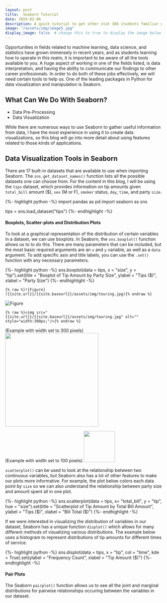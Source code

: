 ```yaml
---
layout: post
title:  Seaborn Tutorial
date: 2024-02-06
description: A quick tutorial to get other stat 386 students familiar with using Seaborn  as a data visualization tool.    
image: "/assets/img/image5.jpg"
display_image: false  # change this to true to display the image below the banner 
---
```


<p class="intro"><span class="dropcap">O</span>pportunities  in fields related to machine learning, data science, and statistics have grown immensely in recent years, and as students learning how to operate in this realm, it is important to be aware of all the tools available to you. A huge aspect of working in one of the fields listed, is data interpretation, and having the ability to communicate our findings to other career professionals. In order to do both of these jobs effectively, we will need certain tools to help us. One of the leading packages in Python for data visualization and manipulation is Seaborn.</p>


## What Can We Do With Seaborn?

* Data Pre-Processing
* Data Visualization

While there are numerous ways to use Seaborn to gather useful information from data, I have the most experience in using it to create data visualizations, so this blog will go into more detail about using features related to those kinds of applications. 

## Data Visualization Tools in Seaborn

There are 17 built-in datasets that are available to use when importing Seaborn. The `sns.get_dataset_names()` function lists all the possible datasets one can choose from. For the content in this blog, I will be using the `tips` dataset, which provides information on tip amounts given `total_bill` amount ($), `sex` (M or F), `smoker` status, `day`, `time`, and party `size`. 

{%- highlight python -%}
import pandas as pd
import seaborn as sns

tips = sns.load_dataset("tips")
{%- endhighlight -%}

#### Boxplots, Scatter-plots and Distribution Plots

To look at a graphical representation of the distribution of certain variables in a dataset, we can use boxplots. In Seaborn, the `sns.boxplot()` function allows us to to do this. There are many parameters that can be included, but the most basic required arguments are an `x` and `y` variable, as well as a `data` argument. To add specific asix and title labels, you can use the `.set()` function with any necessary parameters. 

{%- highlight python -%}
sns.boxplot(data = tips, 
            x = "size", 
            y = "tip").set(title = "Boxplot of Tip Amount by Party Size", 
                            ylabel = "Tips ($)", 
                            xlabel = "Party Size")
{%- endhighlight -%}

```
{% raw %}![Figure]({{site.url}}/{{site.baseurl}}/assets/img/touring.jpg){% endraw %}
```
![Figure]({{site.url}}/{{site.baseurl}}/assets/img/touring.jpg)

```
{% raw %}<img src="{{site.url}}/{{site.baseurl}}/assets/img/touring.jpg" alt="" style="width:300px;"/>{% endraw %}
```

(Example with width set to 300 pixels)
<img src="{{site.url}}/{{site.baseurl}}/assets/img/image5.jpg" alt="" style="width:300px;"/>


(Example with width set to 100 pixels)
<img src="{{site.url}}/{{site.baseurl}}/assets/img/image5.jpg" alt="" style="width:100px;"/>


`scatterplot()` can be used to look at the relationship between two continuous variables, but Seaborn also has a lot of other features to make our plots more informative. For example, the plot below colors each data point by `size` so we can also understand the relationship between party size and amount spent all in one plot. 

{%- highlight python -%}
sns.scatterplot(data = tips, 
                x= "total_bill", 
                y = "tip", 
                hue = "size").set(title = "Scatterplot of Tip Amount by Total Bill Amount", 
                                ylabel = "Tips ($)", 
                                xlabel = "Bill Total ($)")
{%- endhighlight -%}

If we were interested in visualizing the distribution of variables in our dataset, Seaborn has a unique function `displot()` which allows for many different methods of visualizing various distributions. The example below uses a histogram to represent distributions of tip amounts for different times of service. 

{%- highlight python -%}
sns.displot(data = tips, 
            x = "tip", 
            col = "time", 
            kde = True).set(ylabel = "Frequency Count", 
                            xlabel = "Tip Amount ($)")
{%- endhighlight -%}

#### Pair Plots

The Seaborn `pairplot()` function allows us to see all the joint and marginal distributions for pairwise relationships occuring between the variables in our dataset. 